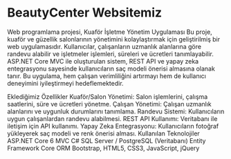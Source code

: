 # BeautyCenter Websitemiz 

Web programlama projesi,
Kuaför İşletme Yönetim Uygulaması
Bu proje, kuaför ve güzellik salonlarının yönetimini kolaylaştırmak için geliştirilmiş bir web uygulamasıdır. Kullanıcılar, çalışanların uzmanlık alanlarına göre randevu alabilir ve işletmeler işlemleri, süreleri ve ücretleri tanımlayabilir. ASP.NET Core MVC ile oluşturulan sistem, REST API ve yapay zeka entegrasyonu sayesinde kullanıcıların saç modeli önerisi almasına olanak tanır. Bu uygulama, hem çalışan verimliliğini artırmayı hem de kullanıcı deneyimini iyileştirmeyi hedeflemektedir.

Eklediğimiz Özellikler
Kuaför/Salon Yönetimi: Salon işlemlerini, çalışma saatlerini, süre ve ücretleri yönetme.
Çalışan Yönetimi: Çalışan uzmanlık alanlarını ve uygunluk durumlarını tanımlama.
Randevu Sistemi: Kullanıcıların uygun çalışanlardan randevu alabilmesi.
REST API Kullanımı: Veritabanı ile iletişim için API kullanımı.
Yapay Zeka Entegrasyonu: Kullanıcıların fotoğraf yükleyerek saç modeli ve renk önerisi alması.
Kullanılan Teknolojiler
ASP.NET Core 6 MVC
C#
SQL Server / PostgreSQL (Veritabanı)
Entity Framework Core ORM
Bootstrap, HTML5, CSS3, JavaScript, jQuery
